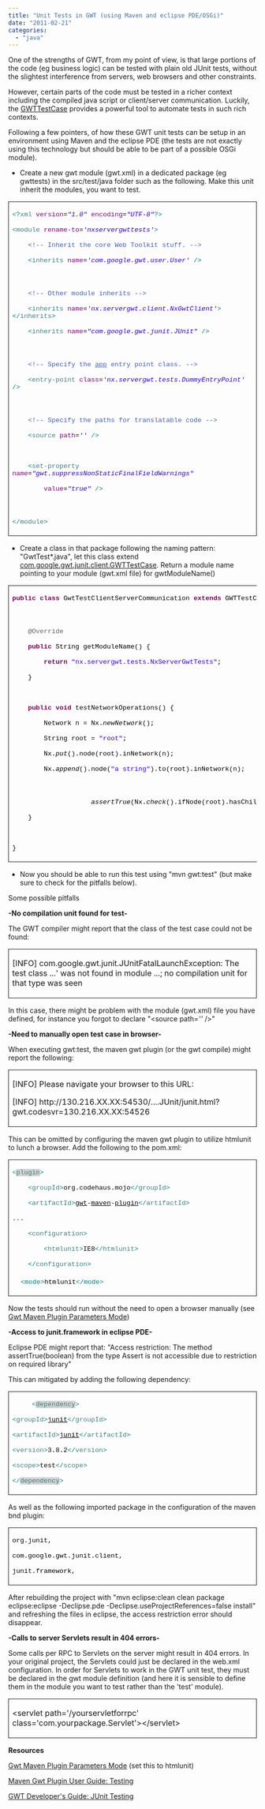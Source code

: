 ```yaml
---
title: "Unit Tests in GWT (using Maven and eclipse PDE/OSGi)"
date: "2011-02-21"
categories: 
  - "java"
---
```


One of the strengths of GWT, from my point of view, is that large portions of the code (eg business logic) can be tested with plain old JUnit tests, without the slightest interference from servers, web browsers and other constraints.

However, certain parts of the code must be tested in a richer context including the compiled java script or client/server communication. Luckily, the [GWTTestCase](http://google-web-toolkit.googlecode.com/svn/javadoc/2.1/com/google/gwt/junit/client/GWTTestCase.html) provides a powerful tool to automate tests in such rich contexts.

Following a few pointers, of how these GWT unit tests can be setup in an environment using Maven and the eclipse PDE (the tests are not exactly using this technology but should be able to be part of a possible OSGi module).

- Create a new gwt module (gwt.xml) in a dedicated package (eg gwttests) in the src/test/java folder such as the following. Make this unit inherit the modules, you want to test.

<table style="border-collapse:collapse;" border="0"><colgroup><col style="width:638px;"></colgroup><tbody valign="top"><tr><td style="padding-left:7px;padding-right:7px;border-top:solid .5pt;border-left:solid .5pt;border-bottom:solid .5pt;border-right:solid .5pt;"><p><span style="color:teal;font-family:Courier New;font-size:10pt;">&lt;?<span style="color:#3f7f7f;">xml</span> <span style="color:#7f007f;">version<span style="color:black;">=<span style="color:#2a00ff;"><em>"1.0"</em></span> <span style="color:#7f007f;">encoding<span style="color:black;">=<span style="color:#2a00ff;"><em>"UTF-8"</em><span style="color:teal;">?&gt;</span></span></span></span></span></span></span></p><p><span style="color:teal;font-family:Courier New;font-size:10pt;">&lt;<span style="color:#3f7f7f;">module</span> <span style="color:#7f007f;">rename-to<span style="color:black;">=<span style="color:#2a00ff;"><em>'nxservergwttests'</em><span style="color:teal;">&gt;</span></span></span></span></span></p><p><span style="color:black;font-family:Courier New;font-size:10pt;">&nbsp;&nbsp;&nbsp;&nbsp;<span style="color:#3f5fbf;">&lt;!-- Inherit the core Web Toolkit stuff. --&gt;</span></span></p><p><span style="color:black;font-family:Courier New;font-size:10pt;">&nbsp;&nbsp;&nbsp;&nbsp;<span style="color:teal;">&lt;<span style="color:#3f7f7f;">inherits</span> <span style="color:#7f007f;">name<span style="color:black;">=<span style="color:#2a00ff;"><em>'com.google.gwt.user.User'</em></span> <span style="color:teal;">/&gt;</span></span></span></span></span></p><p>&nbsp;</p><p><span style="color:black;font-family:Courier New;font-size:10pt;">&nbsp;&nbsp;&nbsp;&nbsp;<span style="color:#3f5fbf;">&lt;!-- Other module inherits --&gt;</span></span></p><p><span style="color:black;font-family:Courier New;font-size:10pt;">&nbsp;&nbsp;&nbsp;&nbsp;<span style="color:teal;">&lt;<span style="color:#3f7f7f;">inherits</span> <span style="color:#7f007f;">name<span style="color:black;">=<span style="color:#2a00ff;"><em>'nx.servergwt.client.NxGwtClient'</em><span style="color:teal;">&gt;&lt;/<span style="color:#3f7f7f;">inherits<span style="color:teal;">&gt;</span></span></span></span></span></span></span></span></p><p><span style="color:black;font-family:Courier New;font-size:10pt;">&nbsp;&nbsp;&nbsp;&nbsp;<span style="color:teal;">&lt;<span style="color:#3f7f7f;">inherits</span> <span style="color:#7f007f;">name<span style="color:black;">=<span style="color:#2a00ff;"><em>"com.google.gwt.junit.JUnit"</em></span> <span style="color:teal;">/&gt;</span></span></span></span></span></p><p>&nbsp;</p><p><span style="color:black;font-family:Courier New;font-size:10pt;">&nbsp;&nbsp;&nbsp;&nbsp;<span style="color:#3f5fbf;">&lt;!-- Specify the <span style="text-decoration:underline;">app</span> entry point class. --&gt;</span></span></p><p><span style="color:black;font-family:Courier New;font-size:10pt;">&nbsp;&nbsp;&nbsp;&nbsp;<span style="color:teal;">&lt;<span style="color:#3f7f7f;">entry-point</span> <span style="color:#7f007f;">class<span style="color:black;">=<span style="color:#2a00ff;"><em>'nx.servergwt.tests.DummyEntryPoint'</em></span> <span style="color:teal;">/&gt;</span></span></span></span></span></p><p>&nbsp;</p><p><span style="color:black;font-family:Courier New;font-size:10pt;">&nbsp;&nbsp;&nbsp;&nbsp;<span style="color:#3f5fbf;">&lt;!-- Specify the paths for translatable code --&gt;</span></span></p><p><span style="color:black;font-family:Courier New;font-size:10pt;">&nbsp;&nbsp;&nbsp;&nbsp;<span style="color:teal;">&lt;<span style="color:#3f7f7f;">source</span> <span style="color:#7f007f;">path<span style="color:black;">=<span style="color:#2a00ff;"><em>''</em></span> <span style="color:teal;">/&gt;</span></span></span></span></span></p><p><span style="font-family:Courier New;font-size:10pt;"><span style="color:black;">&nbsp;&nbsp;&nbsp;&nbsp;</span></span></p><p><span style="color:black;font-family:Courier New;font-size:10pt;">&nbsp;&nbsp;&nbsp;&nbsp;<span style="color:teal;">&lt;<span style="color:#3f7f7f;">set-property</span> <span style="color:#7f007f;">name<span style="color:black;">=<span style="color:#2a00ff;"><em>"gwt.suppressNonStaticFinalFieldWarnings"</em></span></span></span></span></span></p><p><span style="font-family:Courier New;font-size:10pt;">&nbsp;&nbsp;&nbsp;&nbsp;&nbsp;&nbsp;&nbsp;&nbsp;<span style="color:#7f007f;">value<span style="color:black;">=<span style="color:#2a00ff;"><em>"true"</em></span> <span style="color:teal;">/&gt;</span></span></span></span></p><p>&nbsp;</p><p><span style="color:teal;font-family:Courier New;font-size:10pt;">&lt;/<span style="color:#3f7f7f;">module<span style="color:teal;">&gt;</span></span></span></p></td></tr></tbody></table>

- Create a class in that package following the naming pattern: "GwtTest\*.java", let this class extend [com.google.gwt.junit.client.GWTTestCase](http://google-web-toolkit.googlecode.com/svn/javadoc/2.1/com/google/gwt/junit/client/GWTTestCase.html). Return a module name pointing to your module (gwt.xml file) for gwtModuleName()

<table style="border-collapse:collapse;" border="0"><colgroup><col style="width:638px;"></colgroup><tbody valign="top"><tr><td style="padding-left:7px;padding-right:7px;border-top:solid .5pt;border-left:solid .5pt;border-bottom:solid .5pt;border-right:solid .5pt;"><p><span style="color:#7f0055;font-family:Courier New;font-size:10pt;"><strong>public</strong><span style="color:black;"> <span style="color:#7f0055;"><strong>class</strong><span style="color:black;"> GwtTestClientServerCommunication <span style="color:#7f0055;"><strong>extends</strong><span style="color:black;"> GWTTestCase {</span></span></span></span></span></span></p><p>&nbsp;</p><p><span style="color:black;font-family:Courier New;font-size:10pt;">&nbsp;&nbsp;&nbsp;&nbsp;<span style="color:#646464;">@Override</span></span></p><p><span style="color:black;font-family:Courier New;font-size:10pt;">&nbsp;&nbsp;&nbsp;&nbsp;<span style="color:#7f0055;"><strong>public</strong><span style="color:black;"> String getModuleName() {</span></span></span></p><p><span style="color:black;font-family:Courier New;font-size:10pt;">&nbsp;&nbsp;&nbsp;&nbsp;&nbsp;&nbsp;&nbsp;&nbsp;<span style="color:#7f0055;"><strong>return</strong><span style="color:black;"> <span style="color:#2a00ff;">"nx.servergwt.tests.NxServerGwtTests"<span style="color:black;">;</span></span></span></span></span></p><p><span style="font-family:Courier New;font-size:10pt;"><span style="color:black;">&nbsp;&nbsp;&nbsp;&nbsp;}</span></span></p><p><span style="font-family:Courier New;font-size:10pt;"><span style="color:black;">&nbsp;&nbsp;&nbsp;&nbsp;</span></span></p><p><span style="color:black;font-family:Courier New;font-size:10pt;">&nbsp;&nbsp;&nbsp;&nbsp;<span style="color:#7f0055;"><strong>public</strong><span style="color:black;"> <span style="color:#7f0055;"><strong>void</strong><span style="color:black;"> testNetworkOperations() {</span></span></span></span></span></p><p><span style="font-family:Courier New;font-size:10pt;"><span style="color:black;">&nbsp;&nbsp;&nbsp;&nbsp;&nbsp;&nbsp;&nbsp;&nbsp;Network n = Nx.<em>newNetwork</em>();</span></span></p><p><span style="color:black;font-family:Courier New;font-size:10pt;">&nbsp;&nbsp;&nbsp;&nbsp;&nbsp;&nbsp;&nbsp;&nbsp;String root = <span style="color:#2a00ff;">"root"<span style="color:black;">;</span></span></span></p><p><span style="font-family:Courier New;font-size:10pt;"><span style="color:black;">&nbsp;&nbsp;&nbsp;&nbsp;&nbsp;&nbsp;&nbsp;&nbsp;Nx.<em>put</em>().node(root).inNetwork(n);</span></span></p><p><span style="color:black;font-family:Courier New;font-size:10pt;">&nbsp;&nbsp;&nbsp;&nbsp;&nbsp;&nbsp;&nbsp;&nbsp;Nx.<em>append</em>().node(<span style="color:#2a00ff;">"a string"<span style="color:black;">).to(root).inNetwork(n);</span></span></span></p><p>&nbsp;&nbsp;&nbsp;&nbsp;&nbsp;&nbsp;&nbsp;&nbsp; &nbsp;</p><p><span style="color:black;font-family:Courier New;font-size:10pt;">&nbsp;&nbsp;&nbsp;&nbsp;&nbsp;&nbsp;&nbsp;&nbsp;&nbsp;&nbsp;&nbsp;&nbsp;&nbsp;&nbsp;&nbsp;&nbsp;&nbsp;&nbsp;&nbsp;&nbsp;<em>assertTrue</em>(Nx.<em>check</em>().ifNode(root).hasChild(Nx.<em>instanceOf</em>(String.<span style="color:#7f0055;"><strong>class</strong><span style="color:black;">)).inNetwork(n));</span></span></span></p><p><span style="font-family:Courier New;font-size:10pt;"><span style="color:black;">&nbsp;&nbsp;&nbsp;&nbsp;}</span></span></p><p><span style="font-family:Courier New;font-size:10pt;"><span style="color:black;">&nbsp;&nbsp;&nbsp;&nbsp;</span></span></p><p><span style="color:black;font-family:Courier New;font-size:10pt;">}</span></p></td></tr></tbody></table>

- Now you should be able to run this test using "mvn gwt:test" (but make sure to check for the pitfalls below).

Some possible pitfalls

**\-No compilation unit found for test-**

The GWT compiler might report that the class of the test case could not be found:

<table style="border-collapse:collapse;" border="0"><colgroup><col style="width:638px;"></colgroup><tbody valign="top"><tr><td style="padding-left:7px;padding-right:7px;border-top:solid .5pt;border-left:solid .5pt;border-bottom:solid .5pt;border-right:solid .5pt;"><p>[INFO] com.google.gwt.junit.JUnitFatalLaunchException: The test class ...' was not found in module ...; no compilation unit for that type was seen</p></td></tr></tbody></table>

In this case, there might be problem with the module (gwt.xml) file you have defined, for instance you forgot to declare "<source path\=_''_ />"

**\-Need to manually open test case in browser-**

When executing gwt:test, the maven gwt plugin (or the gwt compile) might report the following:

<table style="border-collapse:collapse;" border="0"><colgroup><col style="width:638px;"></colgroup><tbody valign="top"><tr><td style="padding-left:7px;padding-right:7px;border-top:solid .5pt;border-left:solid .5pt;border-bottom:solid .5pt;border-right:solid .5pt;"><p>[INFO] Please navigate your browser to this URL:</p><p>[INFO] http://130.216.XX.XX:54530/....JUnit/junit.html?gwt.codesvr=130.216.XX.XX:54526</p></td></tr></tbody></table>

This can be omitted by configuring the maven gwt plugin to utilize htmlunit to lunch a browser. Add the following to the pom.xml:

<table style="border-collapse:collapse;" border="0"><colgroup><col style="width:638px;"></colgroup><tbody valign="top"><tr><td style="padding-left:7px;padding-right:7px;border-top:solid .5pt;border-left:solid .5pt;border-bottom:solid .5pt;border-right:solid .5pt;"><p><span style="color:teal;font-family:Courier New;font-size:10pt;">&lt;<span style="color:#3f7f7f;"><span style="background-color:lightgrey;">plugin</span><span style="color:teal;">&gt;</span></span></span></p><p><span style="color:teal;font-family:Courier New;font-size:10pt;">&nbsp;&nbsp;&nbsp;&nbsp;&lt;<span style="color:#3f7f7f;">groupId<span style="color:teal;">&gt;<span style="color:black;">org.codehaus.mojo<span style="color:teal;">&lt;/<span style="color:#3f7f7f;">groupId<span style="color:teal;">&gt;</span></span></span></span></span></span></span></p><p><span style="color:black;font-family:Courier New;font-size:10pt;">&nbsp;&nbsp;&nbsp;&nbsp;<span style="color:teal;">&lt;<span style="color:#3f7f7f;">artifactId<span style="color:teal;">&gt;<span style="color:black;"><span style="text-decoration:underline;">gwt</span>-<span style="text-decoration:underline;">maven</span>-<span style="text-decoration:underline;">plugin</span><span style="color:teal;">&lt;/<span style="color:#3f7f7f;">artifactId<span style="color:teal;">&gt;</span></span></span></span></span></span></span></span></p><p><span style="font-family:Courier New;font-size:10pt;">...</span></p><p><span style="color:black;font-family:Courier New;font-size:10pt;">&nbsp;&nbsp;&nbsp;&nbsp;<span style="color:teal;">&lt;<span style="color:#3f7f7f;">configuration<span style="color:teal;">&gt;</span></span></span></span></p><p><span style="color:black;font-family:Courier New;font-size:10pt;">&nbsp;&nbsp;&nbsp;&nbsp;&nbsp;&nbsp;&nbsp;&nbsp;<span style="color:teal;">&lt;<span style="color:#3f7f7f;">htmlunit<span style="color:teal;">&gt;<span style="color:black;">IE8<span style="color:teal;">&lt;/<span style="color:#3f7f7f;">htmlunit<span style="color:teal;">&gt;</span></span></span></span></span></span></span></span></p><p><span style="color:black;font-family:Courier New;font-size:10pt;">&nbsp;&nbsp;&nbsp;&nbsp;<span style="color:teal;">&lt;/<span style="color:#3f7f7f;">configuration<span style="color:teal;">&gt;</span></span></span></span></p><p>&nbsp;&nbsp;&nbsp;&nbsp;<span style="color:teal;font-family:Courier New;font-size:10pt;">&lt;mode&gt;<span style="color:black;">htmlunit<span style="color:teal;">&lt;/mode&gt;</span></span></span></p></td></tr></tbody></table>

Now the tests should run without the need to open a browser manually (see [Gwt Maven Plugin Parameters Mode](http://mojo.codehaus.org/gwt-maven-plugin/test-mojo.html))

**\-Access to junit.framework in eclipse PDE-**

Eclipse PDE might report that: "Access restriction: The method assertTrue(boolean) from the type Assert is not accessible due to restriction on required library"

This can mitigated by adding the following dependency:

<table style="border-collapse:collapse;" border="0"><colgroup><col style="width:638px;"></colgroup><tbody valign="top"><tr><td style="padding-left:7px;padding-right:7px;border-top:solid .5pt;border-left:solid .5pt;border-bottom:solid .5pt;border-right:solid .5pt;"><p><span style="color:teal;font-family:Courier New;font-size:10pt;">&nbsp;&nbsp;&nbsp;&nbsp; &lt;<span style="color:#3f7f7f;"><span style="background-color:lightgrey;">dependency</span><span style="color:teal;">&gt;</span></span></span></p><p><span style="color:black;font-family:Courier New;font-size:10pt;"><span style="color:teal;">&lt;<span style="color:#3f7f7f;">groupId<span style="color:teal;">&gt;<span style="color:black;"><span style="text-decoration:underline;">junit</span><span style="color:teal;">&lt;/<span style="color:#3f7f7f;">groupId<span style="color:teal;">&gt;</span></span></span></span></span></span></span></span></p><p><span style="color:black;font-family:Courier New;font-size:10pt;"><span style="color:teal;">&lt;<span style="color:#3f7f7f;">artifactId<span style="color:teal;">&gt;<span style="color:black;"><span style="text-decoration:underline;">junit</span><span style="color:teal;">&lt;/<span style="color:#3f7f7f;">artifactId<span style="color:teal;">&gt;</span></span></span></span></span></span></span></span></p><p><span style="color:black;font-family:Courier New;font-size:10pt;"><span style="color:teal;">&lt;<span style="color:#3f7f7f;">version<span style="color:teal;">&gt;<span style="color:black;">3.8.2<span style="color:teal;">&lt;/<span style="color:#3f7f7f;">version<span style="color:teal;">&gt;</span></span></span></span></span></span></span></span></p><p><span style="color:black;font-family:Courier New;font-size:10pt;"><span style="color:teal;">&lt;<span style="color:#3f7f7f;">scope<span style="color:teal;">&gt;<span style="color:black;">test<span style="color:teal;">&lt;/<span style="color:#3f7f7f;">scope<span style="color:teal;">&gt;</span></span></span></span></span></span></span></span></p><p><span style="color:black;font-family:Courier New;font-size:10pt;"><span style="color:teal;">&lt;/<span style="color:#3f7f7f;"><span style="background-color:lightgrey;">dependency</span><span style="color:teal;">&gt;</span></span></span></span></p></td></tr></tbody></table>

As well as the following imported package in the configuration of the maven bnd plugin:

<table style="border-collapse:collapse;" border="0"><colgroup><col style="width:638px;"></colgroup><tbody valign="top"><tr><td style="padding-left:7px;padding-right:7px;border-top:solid .5pt;border-left:solid .5pt;border-bottom:solid .5pt;border-right:solid .5pt;"><p><span style="font-family:Courier New;font-size:10pt;"><span style="color:black;">org.junit,</span></span></p><p><span style="font-family:Courier New;font-size:10pt;"><span style="color:black;">com.google.gwt.junit.client,</span></span></p><p><span style="color:black;font-family:Courier New;font-size:10pt;">junit.framework,</span></p></td></tr></tbody></table>

After rebuilding the project with "mvn eclipse:clean clean package eclipse:eclipse -Declipse.pde -Declipse.useProjectReferences=false install" and refreshing the files in eclipse, the access restriction error should disappear.

**\-Calls to server Servlets result in 404 errors-**

Some calls per RPC to Servlets on the server might result in 404 errors. In your original project, the Servlets could just be declared in the web.xml configuration. In order for Servlets to work in the GWT unit test, they must be declared in the gwt module definition (and here it is sensible to define them in the module you want to test rather than the 'test' module).

<table style="border-collapse:collapse;" border="0"><colgroup><col style="width:638px;"></colgroup><tbody valign="top"><tr><td style="padding-left:7px;padding-right:7px;border-top:solid .5pt;border-left:solid .5pt;border-bottom:solid .5pt;border-right:solid .5pt;"><p>&lt;servlet path='/yourservletforrpc' class='com.yourpackage.Servlet'&gt;&lt;/servlet&gt;</p></td></tr></tbody></table>

**Resources**

[Gwt Maven Plugin Parameters Mode](http://mojo.codehaus.org/gwt-maven-plugin/test-mojo.html) (set this to htmlunit)

[Maven Gwt Plugin User Guide: Testing](http://mojo.codehaus.org/gwt-maven-plugin/user-guide/testing.html)

[GWT Developer's Guide: JUnit Testing](http://code.google.com/webtoolkit/doc/latest/DevGuideTesting.html)
